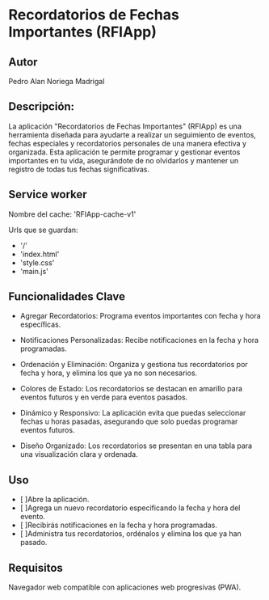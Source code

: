 # Recordatorios de Fechas Importantes (RFIApp)

## Autor
Pedro Alan Noriega Madrigal

## Descripción:

La aplicación "Recordatorios de Fechas Importantes" (RFIApp) es una herramienta diseñada para ayudarte a realizar un seguimiento de eventos, fechas especiales y recordatorios personales de una manera efectiva y organizada. Esta aplicación te permite programar y gestionar eventos importantes en tu vida, asegurándote de no olvidarlos y mantener un registro de todas tus fechas significativas.

## Service worker

Nombre del cache: 'RFIApp-cache-v1'

Urls que se guardan:
- '/'
- 'index.html'
- 'style.css'
- 'main.js'

## Funcionalidades Clave
- Agregar Recordatorios: Programa eventos importantes con fecha y hora específicas.

- Notificaciones Personalizadas: Recibe notificaciones en la fecha y hora programadas.

- Ordenación y Eliminación: Organiza y gestiona tus recordatorios por fecha y hora, y elimina los que ya no son necesarios.

- Colores de Estado: Los recordatorios se destacan en amarillo para eventos futuros y en verde para eventos pasados.

- Dinámico y Responsivo: La aplicación evita que puedas seleccionar fechas u horas pasadas, asegurando que solo puedas programar eventos futuros.

- Diseño Organizado: Los recordatorios se presentan en una tabla para una visualización clara y ordenada.

## Uso
- [ ]Abre la aplicación.
- [ ]Agrega un nuevo recordatorio especificando la fecha y hora del evento.
- [ ]Recibirás notificaciones en la fecha y hora programadas.
- [ ]Administra tus recordatorios, ordénalos y elimina los que ya han pasado.

## Requisitos
Navegador web compatible con aplicaciones web progresivas (PWA).